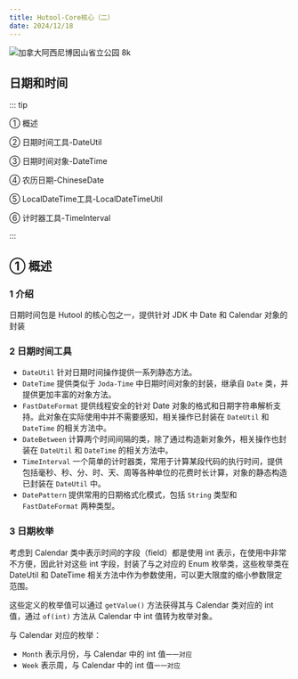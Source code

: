 ```yaml
---
title: Hutool-Core核心（二）
date: 2024/12/18
---
```


![加拿大阿西尼博因山省立公园 8k](https://bizhi1.com/wp-content/uploads/2024/10/mount-assiniboine-provincial-park-canada-8k-c4-7680x4320-1.jpg)



## 日期和时间

::: tip

① 概述

② 日期时间工具-DateUtil

③ 日期时间对象-DateTime

④ 农历日期-ChineseDate

⑤ LocalDateTime工具-LocalDateTimeUtil

⑥ 计时器工具-TimeInterval

:::



## ① 概述

### 1 介绍

日期时间包是 Hutool 的核心包之一，提供针对 JDK 中 Date 和 Calendar 对象的封装



### 2 日期时间工具

- `DateUtil` 针对日期时间操作提供一系列静态方法。
- `DateTime` 提供类似于 `Joda-Time` 中日期时间对象的封装，继承自 `Date` 类，并提供更加丰富的对象方法。
- `FastDateFormat` 提供线程安全的针对 Date 对象的格式和日期字符串解析支持。此对象在实际使用中并不需要感知，相关操作已封装在 `DateUtil` 和 `DateTime` 的相关方法中。
- `DateBetween` 计算两个时间间隔的类，除了通过构造新对象外，相关操作也封装在 `DateUtil` 和 `DateTime` 的相关方法中。
- `TimeInterval` 一个简单的计时器类，常用于计算某段代码的执行时间，提供包括毫秒、秒、分、时、天、周等各种单位的花费时长计算，对象的静态构造已封装在 `DateUtil` 中。
- `DatePattern` 提供常用的日期格式化模式，包括 `String` 类型和 `FastDateFormat` 两种类型。



### 3 日期枚举

考虑到 Calendar 类中表示时间的字段（field）都是使用 int 表示，在使用中非常不方便，因此针对这些 int 字段，封装了与之对应的 Enum 枚举类，这些枚举类在 DateUtil 和 DateTime 相关方法中作为参数使用，可以更大限度的缩小参数限定范围。

这些定义的枚举值可以通过 `getValue()` 方法获得其与 Calendar 类对应的 int 值，通过 `of(int)` 方法从 Calendar 中 int  值转为枚举对象。

与 Calendar 对应的枚举：

- `Month` 表示月份，与 Calendar 中的 int 值`一一对应`
- `Week` 表示周，与 Calendar 中的 int 值`一一对应`















































































































































































































































































































































































































































































































































